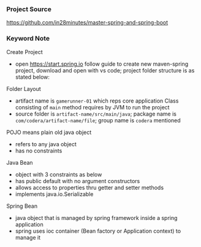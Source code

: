 ### Project Source
https://github.com/in28minutes/master-spring-and-spring-boot

### Keyword Note
Create Project
- open https://start.spring.io follow guide to create new maven-spring project, download and open with vs code; project folder structure is as stated below:

Folder Layout
- artifact name is `gamerunner-01` which reps core application Class consisting of `main` method requires by JVM to run the project  
- source folder is `artifact-name/src/main/java`; package name is `com/codera/artifact-name/file`; group name is `codera` mentioned

POJO means plain old java object
- refers to any java object
- has no constraints

Java Bean 
- object with 3 constraints as below
- has public default with no argument constructors
- allows access to properties thru getter and setter methods
- implements java.io.Serializable

Spring Bean
- java object that is managed by spring framework inside a spring application
- spring uses ioc container (Bean factory or Application context) to manage it
